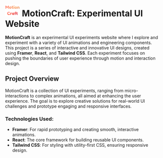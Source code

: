 # <img src="./src/assets/motioncraft_logo.png" alt="Logo" width="48" height="40" /> MotionCraft: Experimental UI Website

**MotionCraft** is an experimental UI experiments website where I explore and experiment with a variety of UI animations and engineering components. This project is a series of interactive and innovative UI designs, created using **Framer**, **React**, and **Tailwind CSS**. Each experiment focuses on pushing the boundaries of user experience through motion and interaction design.

## Project Overview

MotionCraft is a collection of UI experiments, ranging from micro-interactions to complex animations, all aimed at enhancing the user experience. The goal is to explore creative solutions for real-world UI challenges and prototype engaging and responsive interfaces.

### Technologies Used:

- **Framer**: For rapid prototyping and creating smooth, interactive animations.
- **React**: The core framework for building reusable UI components.
- **Tailwind CSS**: For styling with utility-first CSS, ensuring responsive design.
